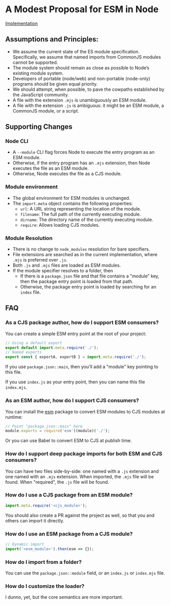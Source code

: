 # A Modest Proposal for ESM in Node

[Implementation](https://github.com/nodejs/node/compare/master...zenparsing:esm-yay)

## Assumptions and Principles:

-	We assume the current state of the ES module specification. Specifically, we assume that named imports from CommonJS modules cannot be supported.
-	The module system should remain as close as possible to Node’s existing module system.
-	Developers of portable (node/web) and non-portable (node-only) programs should be given equal priority.
-	We should attempt, when possible, to pave the cowpaths established by the JavaScript community.
-	A file with the extension `.mjs` is unambiguously an ESM module.
-	A file with the extension `.js` is ambiguous: it might be an ESM module, a CommonJS module, or a script.

## Supporting Changes

### Node CLI

-	A `--module` CLI flag forces Node to execute the entry program as an ESM module.
- Otherwise, if the entry program has an `.mjs` extension, then Node executes the file as an ESM module.
- Otherwise, Node executes the file as a CJS module.

### Module environment

- The global environment for ESM modules is unchanged.
- The `import.meta` object contains the following properties:
  - `url`: A URL string representing the location of the module.
  - `filename`: The full path of the currently executing module.
  - `dirname`: The directory name of the currently executing module.
  - `require`: Allows loading CJS modules.

### Module Resolution

- There is no change to `node_modules` resolution for bare specifiers.
- File extensions are searched as in the current implementation, where `.mjs` is preferred over `.js`.
- Both `.js` and `.mjs` files are loaded as ESM modules.
- If the module specifier resolves to a folder, then
  - If there is a `package.json` file and that file contains a "module" key, then the package entry point is loaded from that path.
  - Otherwise, the package entry point is loaded by searching for an `index` file.

## FAQ

### As a CJS package author, how do I support ESM consumers?

You can create a simple ESM entry point at the root of your project:

```js
// Using a default export
export default import.meta.require('./');
// Named exports
export const { exportA, exportB } = import.meta.require('./');
```

If you use `package.json::main`, then you'll add a "module" key pointing to this file.

If you use `index.js` as your entry point, then you can name this file `index.mjs`.

### As an ESM author, how do I support CJS consumers?

You can install the [esm](https://github.com/standard-things/esm) package to convert ESM modules to CJS modules at runtime:

```js
// Point "package.json::main" here
module.exports = require('esm')(module)('./');
```

Or you can use Babel to convert ESM to CJS at publish time.

### How do I support deep package imports for both ESM and CJS consumers?

You can have two files side-by-side: one named with a `.js` extension and one named with an `.mjs` extension. When imported, the `.mjs` file will be found. When "required", the `.js` file will be found.

### How do I use a CJS package from an ESM module?

```js
import.meta.require('<cjs_module>');
```

You should also create a PR against the project as well, so that you and others can import it directly.

### How do I use an ESM package from a CJS module?

```js
// Dynamic import
import('<esm_module>').then(esm => {});
```

### How do I import from a folder?

You can use the `package.json::module` field, or an `index.js` or `index.mjs` file.

### How do I customize the loader?

I dunno, yet, but the core semantics are more important.
